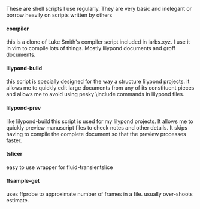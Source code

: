 These are shell scripts I use regularly.
They are very basic and inelegant or borrow heavily
on scripts written by others
#### compiler
this is a clone of Luke Smith's compiler script included
in larbs.xyz. I use it in vim to compile lots of things.
Mostly lilypond documents and groff documents.
#### lilypond-build
this script is specially designed for the way
a structure lilypond projects. it allows me to quickly
edit large documents from any of its constituent pieces
and allows me to avoid using pesky \\include commands
in lilypond files.
#### lilypond-prev
like lilypond-build this script is used for my lilypond
projects. It allows me to quickly preview manuscript files
to check notes and other details. It skips having to compile
the complete document so that the preview processes faster.
#### tslicer
easy to use wrapper for fluid-transientslice
#### ffsample-get
uses ffprobe to approximate number of frames in a file. usually over-shoots estimate.
